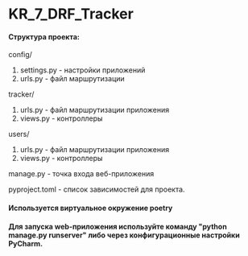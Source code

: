 # KR_7_DRF_Tracker

#### Структура проекта:
config/
1. settings.py - настройки приложений
2. urls.py - файл маршрутизации

tracker/
1. urls.py - файл маршрутизации приложения
2. views.py - контроллеры

users/
1. urls.py - файл маршрутизации приложения
2. views.py - контроллеры



manage.py - точка входа веб-приложения

pyproject.toml - список зависимостей для проекта.

#### Используется виртуальное окружение poetry

#### Для запуска web-приложения используйте команду "python manage.py runserver" либо через конфигурационные настройки PyCharm.
